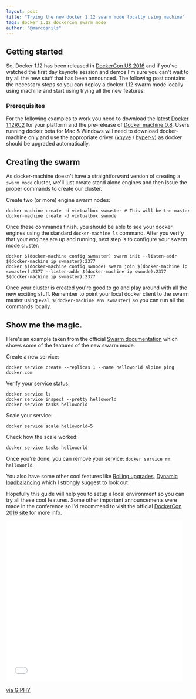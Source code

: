 ```yaml
---
layout: post
title: "Trying the new docker 1.12 swarm mode locally using machine"
tags: docker 1.12 dockercon swarm mode
author: "@marcosnils"
---
```


## Getting started

So, Docker 1.12 has been released in [DockerCon US 2016](http://2016.dockercon.com) and if you've watched the first day keynote session and demos
I'm sure you can't wait to try all the new stuff that has been announced. The following post contains the necessary steps so you can deploy a 
docker 1.12 swarm mode locally using machine and start using trying all the new features. 

### Prerequisites

For the following examples to work you need to download the latest [Docker 1.12RC2](https://github.com/docker/docker/releases) for your platform and the pre-release of [Docker machine 0.8](https://github.com/docker/machine/releases).
Users running docker beta for Mac & Windows will need to download docker-machine only and use the appropriate driver ([xhyve](https://github.com/zchee/docker-machine-driver-xhyve) / [hyper-v](https://github.com/docker/machine/blob/8141874120abdc5c9056b6dbeb09bfb76a3eb290/docs/drivers/hyper-v.md)) as docker should be upgraded automatically.

## Creating the swarm

As docker-machine doesn't have a straightforward version of creating a `swarm mode` cluster, we'll just create stand alone engines and then issue the proper commands to create our cluster.

Create two (or more) engine swarm nodes: 

```
docker-machine create -d virtualbox swmaster # This will be the master
docker-machine create -d virtualbox swnode
```

Once these commands finish, you should be able to see your docker engines using the standard `docker-machine ls` command. After you verify that your engines are up and running, next
step is to configure your swarm mode cluster:

```
docker $(docker-machine config swmaster) swarm init --listen-addr $(docker-machine ip swmaster):2377
docker $(docker-machine config swnode) swarm join $(docker-machine ip swmaster):2377 --listen-addr $(docker-machine ip swnode):2377 $(docker-machine ip swmaster):2377
```

Once your cluster is created you're good to go and play around with all the new exciting stuff. Remember to point your local docker client
to the swarm master using `eval $(docker-machine env swmaster)` so you can run all the commands locally.


## Show me the magic.

Here's an example taken from the official [Swarm documentation](https://docs.docker.com/engine/swarm/) which shows some of the features of the new swarm mode.

Create a new service:

`docker service create --replicas 1 --name helloworld alpine ping docker.com`

Verify your service status:

```
docker service ls
docker service inspect --pretty helloworld
docker service tasks helloworld
```

Scale your service:

`docker service scale helloworld=5`

Check how the scale worked:

`docker service tasks helloworld`

Once you're done, you can remove your service:
`docker service rm helloworld`.


You also have some other cool features like [Rolling upgrades](https://docs.docker.com/engine/swarm/swarm-tutorial/rolling-update/), [Dynamic loadbalancing](https://blog.docker.com/2016/06/docker-1-12-built-in-orchestration/) 
which I strongly suggest to look out. 

Hopefully this guide will help you to setup a local environment so you can try all these cool features. Some other important announcements were made in the conference so I'd recommend to visit
the official [DockerCon 2016 site](http://2016.dockercon.com/) for more info.

<iframe src="//giphy.com/embed/ujUdrdpX7Ok5W" width="480" height="439" frameBorder="0" class="giphy-embed" allowFullScreen></iframe><p><a href="http://giphy.com/gifs/reactiongifs-ujUdrdpX7Ok5W">via GIPHY</a></p>
